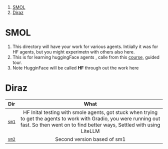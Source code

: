 1. [SMOL](#smol)
2. [Diraz](#diraz)

# SMOL

1. This directory will have your work for various agents. Intiially it was for HF agents, but you might experimetn with others also here.
2. This is for learning huggingFace agents , calle from this [course](https://huggingface.co/docs/smolagents/guided_tour), guided tour.
3. Note HugginFace will be called **HF** through out the work here

# Diraz

|       Dir       |                                                                                             What                                                                                             |
| :-------------: | :------------------------------------------------------------------------------------------------------------------------------------------------------------------------------------------: |
| [`sm1`](./sm1/) | HF Inital testing with smole agents, got stuck when trying to get the agents to work with Gradio, you were running out fast. So then went on to find better ways, Settled with using LiteLLM |
| [`sm2`](./sm2/) |                                                                                 Second version based of sm1                                                                                  |
